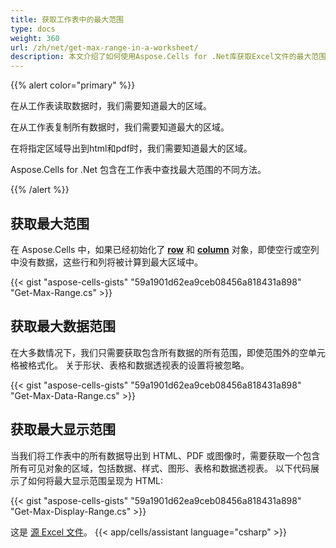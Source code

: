 ```yaml
---
title: 获取工作表中的最大范围
type: docs
weight: 360
url: /zh/net/get-max-range-in-a-worksheet/
description: 本文介绍了如何使用Aspose.Cells for .Net库获取Excel文件的最大范围、最大数据范围和最大显示范围。
---
```


{{% alert color="primary" %}} 

在从工作表读取数据时，我们需要知道最大的区域。

在从工作表复制所有数据时，我们需要知道最大的区域。

在将指定区域导出到html和pdf时，我们需要知道最大的区域。

Aspose.Cells for .Net 包含在工作表中查找最大范围的不同方法。 


{{% /alert %}} 



## **获取最大范围**
在 Aspose.Cells 中，如果已经初始化了 [**row**](https://reference.aspose.com/cells/net/aspose.cells/row) 和 [**column**](https://reference.aspose.com/cells/net/aspose.cells/column) 对象，即使空行或空列中没有数据，这些行和列将被计算到最大区域中。

{{< gist "aspose-cells-gists" "59a1901d62ea9ceb08456a818431a898" "Get-Max-Range.cs" >}}

## **获取最大数据范围**
在大多数情况下，我们只需要获取包含所有数据的所有范围，即使范围外的空单元格被格式化。
关于形状、表格和数据透视表的设置将被忽略。

{{< gist "aspose-cells-gists" "59a1901d62ea9ceb08456a818431a898" "Get-Max-Data-Range.cs" >}}

## **获取最大显示范围**
当我们将工作表中的所有数据导出到 HTML、PDF 或图像时，需要获取一个包含所有可见对象的区域，包括数据、样式、图形、表格和数据透视表。
以下代码展示了如何将最大显示范围呈现为 HTML:

{{< gist "aspose-cells-gists" "59a1901d62ea9ceb08456a818431a898" "Get-Max-Display-Range.cs" >}}

这是 [源 Excel 文件](Book1.xlsx)。
{{< app/cells/assistant language="csharp" >}}
